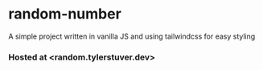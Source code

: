 # random-number

A simple project written in vanilla JS and using tailwindcss for easy styling

### Hosted at <random.tylerstuver.dev>
